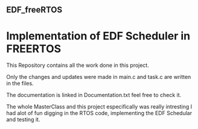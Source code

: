 ## EDF_freeRTOS
# Implementation of EDF Scheduler in FREERTOS

This Repository contains all the work done in this project.

Only the changes and updates were made in main.c and task.c are written in the files.

The documentation is linked in Documentation.txt feel free to check it.

The whole MasterClass and this project especifically was really intresting I had alot of fun digging in the RTOS code, implementing the EDF Schedular and testing it.
